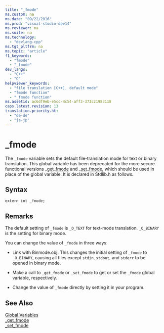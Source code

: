 ```yaml
---
title: "_fmode"
ms.custom: na
ms.date: "09/22/2016"
ms.prod: "visual-studio-dev14"
ms.reviewer: na
ms.suite: na
ms.technology: 
  - "devlang-cpp"
ms.tgt_pltfrm: na
ms.topic: "article"
f1_keywords: 
  - "fmode"
  - "_fmode"
dev_langs: 
  - "C++"
  - "C"
helpviewer_keywords: 
  - "file translation [C++], default mode"
  - "fmode function"
  - "_fmode function"
ms.assetid: ac6df9eb-e5cc-4c54-aff3-373c21983118
caps.latest.revision: 13
translation.priority.ht: 
  - "de-de"
  - "ja-jp"
---
```

# _fmode
The `_fmode` variable sets the default file-translation mode for text or binary translation. This global variable has been deprecated for the more secure functional versions [_get_fmode](../vs140/_get_fmode.md) and [_set_fmode](../vs140/_set_fmode.md), which should be used in place of the global variable. It is declared in Stdlib.h as follows.  
  
## Syntax  
  
```  
extern int _fmode;  
```  
  
## Remarks  
 The default setting of `_fmode` is `_O_TEXT` for text-mode translation. `_O_BINARY` is the setting for binary mode.  
  
 You can change the value of `_fmode` in three ways:  
  
-   Link with Binmode.obj. This changes the initial setting of `_fmode` to `_O_BINARY`, causing all files except `stdin`, `stdout`, and `stderr` to be opened in binary mode.  
  
-   Make a call to `_get_fmode` or `_set_fmode` to get or set the `_fmode` global variable, respectively.  
  
-   Change the value of `_fmode` directly by setting it in your program.  
  
## See Also  
 [Global Variables](../vs140/global-variables.md)   
 [_get_fmode](../vs140/_get_fmode.md)   
 [_set_fmode](../vs140/_set_fmode.md)